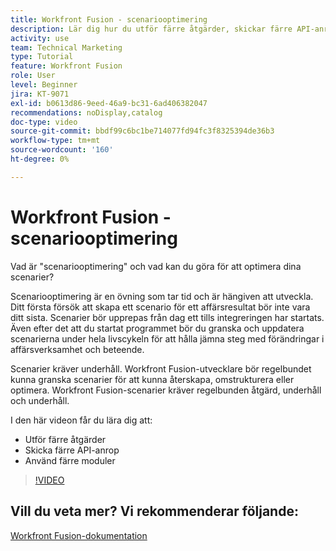 ```yaml
---
title: Workfront Fusion - scenariooptimering
description: Lär dig hur du utför färre åtgärder, skickar färre API-anrop och använder färre moduler i  [!DNL Adobe Workfront Fusion].
activity: use
team: Technical Marketing
type: Tutorial
feature: Workfront Fusion
role: User
level: Beginner
jira: KT-9071
exl-id: b0613d86-9eed-46a9-bc31-6ad406382047
recommendations: noDisplay,catalog
doc-type: video
source-git-commit: bbdf99c6bc1be714077fd94fc3f8325394de36b3
workflow-type: tm+mt
source-wordcount: '160'
ht-degree: 0%

---
```


# Workfront Fusion - scenariooptimering

Vad är &quot;scenariooptimering&quot; och vad kan du göra för att optimera dina scenarier?

Scenariooptimering är en övning som tar tid och är hängiven att utveckla. Ditt första försök att skapa ett scenario för ett affärsresultat bör inte vara ditt sista. Scenarier bör upprepas från dag ett tills integreringen har startats. Även efter det att du startat programmet bör du granska och uppdatera scenarierna under hela livscykeln för att hålla jämna steg med förändringar i affärsverksamhet och beteende.

Scenarier kräver underhåll. Workfront Fusion-utvecklare bör regelbundet kunna granska scenarier för att kunna återskapa, omstrukturera eller optimera. Workfront Fusion-scenarier kräver regelbunden åtgärd, underhåll och underhåll.

I den här videon får du lära dig att:

* Utför färre åtgärder
* Skicka färre API-anrop
* Använd färre moduler

>[!VIDEO](https://video.tv.adobe.com/v/335313/?quality=12&learn=on&enablevpops=1)

## Vill du veta mer? Vi rekommenderar följande:

[Workfront Fusion-dokumentation](https://experienceleague.adobe.com/en/docs/workfront-fusion/using/get-started-with-fusion/understand-workfront-fusion/workfront-fusion-overview)
